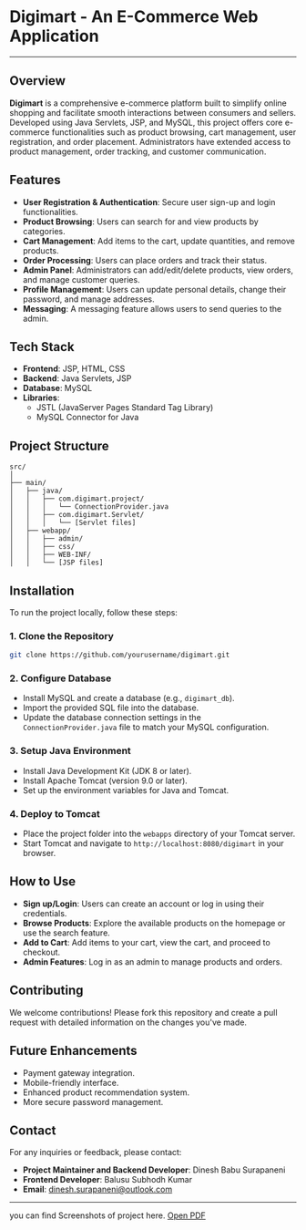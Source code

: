
# **Digimart - An E-Commerce Web Application**

---

## **Overview**
**Digimart** is a comprehensive e-commerce platform built to simplify online shopping and facilitate smooth interactions between consumers and sellers. Developed using Java Servlets, JSP, and MySQL, this project offers core e-commerce functionalities such as product browsing, cart management, user registration, and order placement. Administrators have extended access to product management, order tracking, and customer communication.

## **Features**
- **User Registration & Authentication**: Secure user sign-up and login functionalities.
- **Product Browsing**: Users can search for and view products by categories.
- **Cart Management**: Add items to the cart, update quantities, and remove products.
- **Order Processing**: Users can place orders and track their status.
- **Admin Panel**: Administrators can add/edit/delete products, view orders, and manage customer queries.
- **Profile Management**: Users can update personal details, change their password, and manage addresses.
- **Messaging**: A messaging feature allows users to send queries to the admin.

## **Tech Stack**
- **Frontend**: JSP, HTML, CSS
- **Backend**: Java Servlets, JSP
- **Database**: MySQL
- **Libraries**:
  - JSTL (JavaServer Pages Standard Tag Library)
  - MySQL Connector for Java

## **Project Structure**
```
src/
│
├── main/
│   ├── java/
│   │   ├── com.digimart.project/
│   │   │   └── ConnectionProvider.java
│   │   ├── com.digimart.Servlet/
│   │   │   └── [Servlet files]
│   ├── webapp/
│   │   ├── admin/
│   │   ├── css/
│   │   ├── WEB-INF/
│   │   └── [JSP files]
```

## **Installation**
To run the project locally, follow these steps:

### 1. **Clone the Repository**
```bash
git clone https://github.com/yourusername/digimart.git
```

### 2. **Configure Database**
- Install MySQL and create a database (e.g., `digimart_db`).
- Import the provided SQL file into the database.
- Update the database connection settings in the `ConnectionProvider.java` file to match your MySQL configuration.

### 3. **Setup Java Environment**
- Install Java Development Kit (JDK 8 or later).
- Install Apache Tomcat (version 9.0 or later).
- Set up the environment variables for Java and Tomcat.

### 4. **Deploy to Tomcat**
- Place the project folder into the `webapps` directory of your Tomcat server.
- Start Tomcat and navigate to `http://localhost:8080/digimart` in your browser.

## **How to Use**
- **Sign up/Login**: Users can create an account or log in using their credentials.
- **Browse Products**: Explore the available products on the homepage or use the search feature.
- **Add to Cart**: Add items to your cart, view the cart, and proceed to checkout.
- **Admin Features**: Log in as an admin to manage products and orders.

## **Contributing**
We welcome contributions! Please fork this repository and create a pull request with detailed information on the changes you've made.

## **Future Enhancements**
- Payment gateway integration.
- Mobile-friendly interface.
- Enhanced product recommendation system.
- More secure password management.


## **Contact**
For any inquiries or feedback, please contact:  
- **Project Maintainer and Backend Developer**: Dinesh Babu Surapaneni
- **Frontend Developer**: Balusu Subhodh Kumar
- **Email**: dinesh.surapaneni@outlook.com
---

you can find Screenshots of project here.
[Open PDF](https://github.com/Dineshbabu290904/DigiMart/blob/master/Capstone%20Output.pdf)

